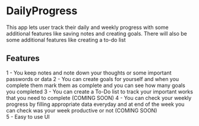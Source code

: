 # DailyProgress
This app lets user track their daily and weekly progress with some additional features like saving notes and creating goals. There will also be some additional features like creating a to-do list 

## Features
1 - You keep notes and note down your thoughts or some important passwords or data 
2 - You can create goals for yourself and when you complete them mark them as complete and you can see how many goals you completed
3 - You can create a To-Do list to track your important works that you need to complete (COMING SOON)
4 - You can check your weekly progress by filling appropriate data everyday and at end of the week you can check was your week productive or not (COMING SOON)  
5 - Easy to use UI 
